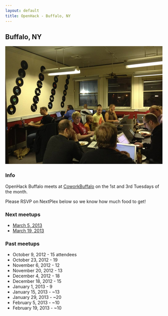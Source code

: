 ```yaml
---
layout: default
title: OpenHack - Buffalo, NY
---
```


## Buffalo, NY

![October 23](/buffalo/october.png)

### Info

OpenHack Buffalo meets at [CoworkBuffalo](http://coworkbuffalo.com) on the 1st and 3rd Tuesdays of the month.

Please RSVP on NextPlex below so we know how much food to get!

### Next meetups

* [March 5, 2013](http://nextplex.com/buffalo-ny/calendar/events/4496-openhack-march-1-0)
* [March 19, 2013](hthttp://nextplex.com/buffalo-ny/calendar/events/4497-openhack-march-2-0)

### Past meetups

* October 9, 2012 - 15 attendees
* October 23, 2012 - 19
* November 6, 2012 - 12
* November 20, 2012 - 13
* December 4, 2012 - 18
* December 18, 2012 - 15
* January 1, 2013 - 9
* January 15, 2013 - ~13
* January 29, 2013 - ~20
* February 5, 2013 - ~10
* February 19, 2013 - ~10
